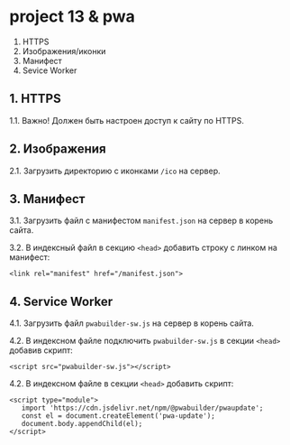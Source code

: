 # project 13 & pwa

1. HTTPS
2. Изображения/иконки
3. Манифест
4. Sevice Worker

## 1. HTTPS

1.1. Важно! Должен быть настроен доступ к сайту по HTTPS.

## 2. Изображения

2.1. Загрузить директорию с иконками `/ico` на сервер.

## 3. Манифест

3.1. Загрузить файл с манифестом `manifest.json` на сервер в корень сайта.

3.2. В индексный файл в секцию `<head>` добавить строку с линком на манифест:
```
<link rel="manifest" href="/manifest.json">
```

## 4. Service Worker

4.1. Загрузить файл `pwabuilder-sw.js` на сервер в корень сайта.

4.2. В индексном файле подключить `pwabuilder-sw.js` в секции `<head>` добавив cкрипт:
```
<script src="pwabuilder-sw.js"></script>
```

4.2. В индексном файле в секции `<head>` добавить скрипт:
```
<script type="module">
   import 'https://cdn.jsdelivr.net/npm/@pwabuilder/pwaupdate';
   const el = document.createElement('pwa-update');
   document.body.appendChild(el);
</script>
``` 

